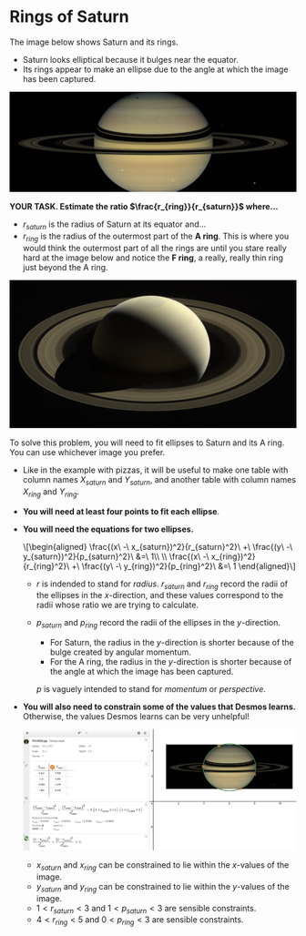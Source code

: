 # Rings of Saturn


The image below shows Saturn and its rings.
 - Saturn looks elliptical because it bulges near the equator.
 - Its rings appear to make an ellipse due to the angle at which the image has been captured.


![Rings Of Saturn](./nasa-art/PIA18320.jpg)


**YOUR TASK. Estimate the ratio $\frac{r_{ring}}{r_{saturn}}$ where$\ldots$**
 - $r_{saturn}$ is the radius of Saturn at its equator and$\ldots$
 - $r_{ring}$ is the radius of the outermost part of the **A ring**.
   This is where you would think the outermost part of all the rings are
   until you stare really hard at the image below and notice
   the **F ring**, a really, really thin ring just beyond the A ring.


![Rings Of Saturn](./nasa-art/PIA21345.jpg)


To solve this problem,
you will need to fit ellipses
to Saturn and its A ring.
You can use whichever
image you prefer.


 - Like in the example with pizzas,
   it will be useful to make
   one table with column names
   $X_{saturn}$ and $Y_{saturn}$, and
   another table with column names
   $X_{ring}$ and $Y_{ring}$.

 - **You will need at least four points to fit each ellipse**.

 - **You will need the equations for two ellipses.**
   <div>
     \[\begin{aligned}
       \frac{(x\ -\ x_{saturn})^2}{r_{saturn}^2}\ +\ \frac{(y\ -\ y_{saturn})^2}{p_{saturn}^2}\ &=\ 1\\ \\
       \frac{(x\ -\ x_{ring})^2}{r_{ring}^2}\ +\ \frac{(y\ -\ y_{ring})^2}{p_{ring}^2}\ &=\ 1
     \end{aligned}\]
   </div>

   - $r$ is indended to stand for *radius*.
     $r_{saturn}$ and $r_{ring}$ record the radii of the ellipses in the $x$-direction,
     and these values correspond to the radii whose ratio we are trying to calculate.

   - $p_{saturn}$ and $p_{ring}$ record the radii of the ellipses in the $y$-direction.
       - For Saturn, the radius in the $y$-direction is shorter
         because of the bulge created by angular momentum.
       - For the A ring, the radius in the $y$-direction is shorter
         because of the angle at which the image has been captured.

     $p$ is vaguely intended to stand for *momentum* or *perspective*.

 - **You will also need to constrain some of the values that Desmos learns.**
   Otherwise, the values Desmos learns can be very unhelpful!

   ![Saturn with an Enclosing Ellipse](./desmos-screenshots/saturn.png)

   - $x_{saturn}$ and $x_{ring}$ can be constrained to lie within the $x$-values of the image.
   - $y_{saturn}$ and $y_{ring}$ can be constrained to lie within the $y$-values of the image.
   - $1 < r_{saturn} < 3$ and $1 < p_{saturn} < 3$ are sensible constraints.
   - $4 < r_{ring} < 5$ and $0 < p_{ring} < 3$ are sensible constraints.
